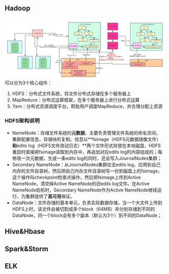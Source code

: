 ## Hadoop

![Hadoop架构](../images/Hadoop架构.png)
可以分为3个核心组件：

1. HDFS：分布式文件系统，将文件分布式存储在多个服务器上
2. MapReduce：分布式运算框架，在多个服务器上进行分布式运算
3. Yarn：分布式资源调度平台，帮助用户调度MapReduce，并合理分配上资源

### HDFS架构说明

- NameNode：存储文件系统的**元数据**，主要负责管理文件系统的命名空间，集群配置信息，存储块的复制。信息以**fsimage（HDFS元数据镜像文件）**和**edits log（HDFS文件改动日志）**两个文件形式存放在本地磁盘，HDFS重启时直接把fsimage读取到内存中，再追加对应edits log的内容组成的；每修改一次元数据，生成一条edits log的同时，还会写入JournalNodes集群；
- Secondary NameNode：从JournalNodes集群拉去edits log，应用到自己内存的文件目录树，然后把自己内存文件目录树写一份到磁盘上的fsimage，这个操作叫checkpoint检查点操作，然后把fsimage上传到Active NameNode，清空掉Active NameNode的旧edits log文件。在Active NameNode宕机时，Secondary NameNode作为Active NameNode继续运行，为集群提供了**高可用**保证。
- DataNode：文件存储的基本单元，负责实际数据存储，当一个大文件上传到HDFS上时，该文件会被切割成多个block（64MB）并分别存储到不同的DataNode，同一个block会有多个副本（默认为3个）到不同的DataNode；

## Hive&Hbase

## Spark&Storm

## ELK
